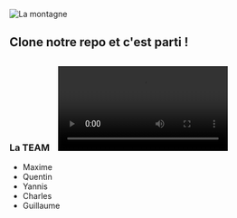 ![La montagne](http://informations-documents.com/coloriages.dessins/coloriages/coloriage_montagne4.jpg)


## Clone notre repo et c'est parti !


##  



### La TEAM    ![team](https://media.giphy.com/media/3rgXBrLlRs4ZlpnVDO/giphy.mp4)

- Maxime
- Quentin
- Yannis
- Charles
- Guillaume

